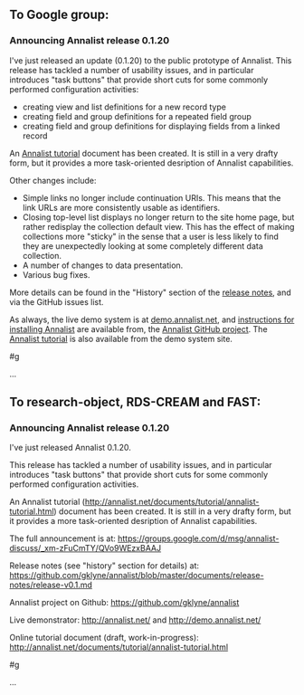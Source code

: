## To Google group:

### Announcing Annalist release 0.1.20

I've just released an update (0.1.20) to the public prototype of Annalist.  This release has tackled a number of usability issues, and in particular introduces "task buttons" that provide short cuts for some commonly performed configuration activities:

* creating view and list definitions for a new record type
* creating field and group definitions for a repeated field group
* creating field and group definitions for displaying fields from a linked record

An [Annalist tutorial](http://annalist.net/documents/tutorial/annalist-tutorial.html) document has been created.  It is still in a very drafty form, but it provides a more task-oriented desription of Annalist capabilities.

Other changes include:

* Simple links no longer include continuation URIs.  This means that the link URLs are more consistently usable as identifiers.
* Closing top-level list displays no longer return to the site home page, but rather redisplay the collection default view.  This has the effect of making collections more "sticky" in the sense that a user is less likely to find they are unexpectedly looking at some completely different data collection.
* A number of changes to data presentation.
* Various bug fixes.

More details can be found in the "History" section of the [release notes](https://github.com/gklyne/annalist/blob/master/documents/release-notes/release-v0.1.md), and via the GitHub issues list.

As always, the live demo system is at [demo.annalist.net](http://demo.annalist.net/annalist/site/), and [instructions for installing Annalist](https://github.com/gklyne/annalist/blob/master/documents/installing-annalist.md) are available from, the [Annalist GitHub project](https://github.com/gklyne/annalist).  The [Annalist tutorial](http://annalist.net/documents/tutorial/annalist-tutorial.html) is also available from the demo system site.

#g

...

## To research-object, RDS-CREAM and FAST:

### Announcing Annalist release 0.1.20

I've just released Annalist 0.1.20.

This release has tackled a number of usability issues, and in particular introduces "task buttons" that provide short cuts for some commonly performed configuration activities.

An Annalist tutorial (http://annalist.net/documents/tutorial/annalist-tutorial.html) document has been created.  It is still in a very drafty form, but it provides a more task-oriented desription of Annalist capabilities.

The full announcement is at: 
https://groups.google.com/d/msg/annalist-discuss/_xm-zFuCmTY/QVo9WEzxBAAJ

Release notes (see "history" section for details) at:
https://github.com/gklyne/annalist/blob/master/documents/release-notes/release-v0.1.md

Annalist project on Github:
https://github.com/gklyne/annalist

Live demonstrator:
http://annalist.net/ and http://demo.annalist.net/

Online tutorial document (draft, work-in-progress):
http://annalist.net/documents/tutorial/annalist-tutorial.html

#g

...

